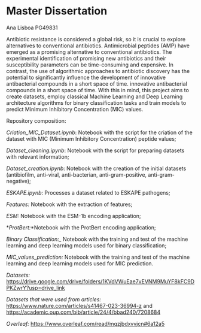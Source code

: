 # Master Dissertation

Ana Lisboa PG49831

Antibiotic resistance is considered a global risk, so it is crucial to explore alternatives to conventional antibiotics. Antimicrobial peptides (AMP) have emerged as a promising alternative to conventional antibiotics. The experimental identification of promising new antibiotics and their susceptibility parameters
can be time-consuming and expensive. In contrast, the use of algorithmic approaches to antibiotic discovery
has the potential to significantly influence the development of innovative antibacterial compounds in a short space of time.
innovative antibacterial compounds in a short space of time. 
With this in mind, this project aims to create datasets, employ classical Machine Learning and Deep Learning architecture algorithms for binary classification tasks and train models to predict Minimum Inhibitory Concentration (MIC) values.


Repository composition:

*_Criation_MIC_Dataset.ipynb_*:  Notebook with the script for the criation of the dataset with MIC (Minimum Inhibitory Concentration) peptide values;


*_Dataset_cleaning.ipynb_*: Notebook with the script for preparing datasets with relevant information;


*_Dataset_creation.ipynb_*: Notebook with the creation of the initial datasets (antibiofilm, anti-viral, anti-bacterian, anti-gram-positive, anti-gram-negative);


*_ESKAPE.ipynb_*: Processes a dataset related to ESKAPE pathogens;


*_Features:_* Notebook with the extraction of features;


*_ESM:_* Notebook with the ESM-1b encoding application;


*_ProtBert:_*Notebook with the ProtBert encoding application;


*Binary Classification:_* Notebook with the training and test of the machine learning and deep learning models used for binary classification;


*_MIC_values_prediction:_* Notebook with the training and test of the machine learning and deep learning models used for MIC prediction.

*_Datasets:_* https://drive.google.com/drive/folders/1KVdVWuEae7vEVNM9MuYF8kFC9DPKZwrY?usp=drive_link

*_Datasets that were used from articles:_* https://www.nature.com/articles/s41467-023-36994-z and https://academic.oup.com/bib/article/24/4/bbad240/7208684




*Overleaf:* https://www.overleaf.com/read/mqzjbdxvvjcn#6a12a5
